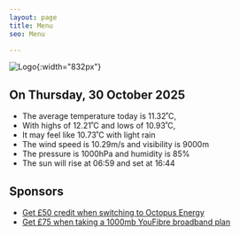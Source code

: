 ```yaml
---
layout: page
title: Menu
seo: Menu

---
```


![Logo](/images/logo.jpg){:width="832px"}

<!-- weather_marker starts -->
## On Thursday, 30 October 2025

- The average temperature today is 11.32˚C,
- With highs of 12.21˚C and lows of 10.93˚C,
- It may feel like 10.73˚C with light rain
- The wind speed is 10.29m/s and visibility is 9000m
- The pressure is 1000hPa and humidity is 85%
- The sun will rise at 06:59 and set at 16:44

<!-- weather_marker ends -->

## Sponsors

- [Get £50 credit when switching to Octopus Energy](https://bit.ly/3oD1nnS)
- [Get £75 when taking a 1000mb YouFibre broadband plan](https://aklam.io/91zWhU?)
